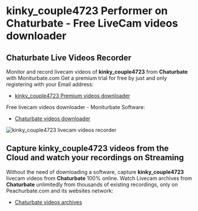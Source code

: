 # kinky_couple4723 Performer on Chaturbate - Free LiveCam videos downloader

## Chaturbate Live Videos Recorder

Monitor and record livecam videos of **kinky_couple4723** from **Chaturbate** with Moniturbate.com
Get a premium trial for free by just and only registering with your Email address:
* [kinky_couple4723 Premium videos downloader](https://moniturbate.com/request-demo-licence-key.html)

Free livecam videos downloader - Moniturbate Software:
* [Chaturbate videos downloader](https://moniturbate.com/moniturbate-download-software.html)

![kinky_couple4723 livecam videos recorder](https://peachurnet.com/templates/moniturbate-software.png)


## Capture kinky_couple4723 videos from the Cloud and watch your recordings on Streaming

Without the need of downloading a software, capture **kinky_couple4723** livecam videos from **Chaturbate** 100% online.
Watch Livecam archives from **Chaturbate** unlimitedly from thousands of existing recordings, only on Peachurbate.com and its websites network:
* [Chaturbate videos archives](https://peachurnet.com/)